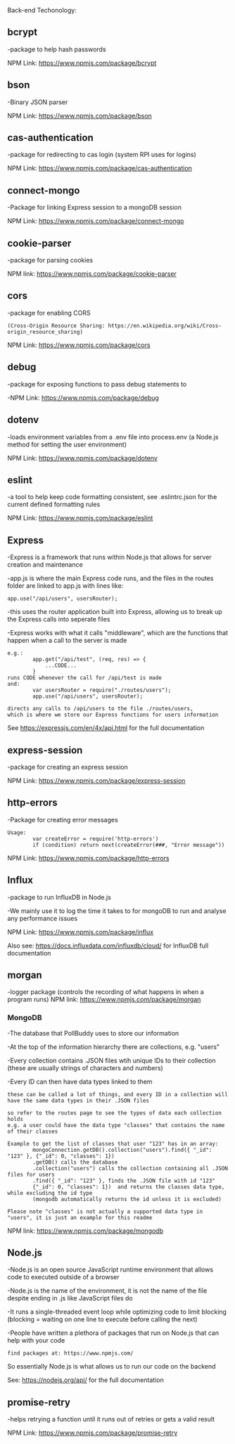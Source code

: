 Back-end Techonology:


## bcrypt
-package to help hash passwords

NPM Link: https://www.npmjs.com/package/bcrypt



## bson
-Binary JSON parser

NPM Link: https://www.npmjs.com/package/bson



## cas-authentication
-package for redirecting to cas login (system RPI uses for logins)

NPM Link: https://www.npmjs.com/package/cas-authentication



## connect-mongo
-Package for linking Express session to a mongoDB session

NPM Link: https://www.npmjs.com/package/connect-mongo



## cookie-parser
-package for parsing cookies

NPM link: https://www.npmjs.com/package/cookie-parser



## cors
-package for enabling CORS 

    (Cross-Origin Resource Sharing: https://en.wikipedia.org/wiki/Cross-origin_resource_sharing)

NPM Link: https://www.npmjs.com/package/cors



## debug
-package for exposing functions to pass debug statements to

-NPM Link: https://www.npmjs.com/package/debug



## dotenv
-loads environment variables from a .env file into process.env (a Node.js method for setting the user environment)

NPM Link: https://www.npmjs.com/package/dotenv



## eslint
-a tool to help keep code formatting consistent, see .eslintrc.json for the current defined formatting rules 

NPM Link: https://www.npmjs.com/package/eslint



## Express
-Express is a framework that runs within Node.js that allows for server creation and maintenance

-app.js is where the main Express code runs, and the files in the routes folder are linked to app.js with lines like:

    app.use("/api/users", usersRouter);
-this uses the router application built into Express, allowing us to break up the Express calls into seperate files 

-Express works with what it calls "middleware", which are the functions that happen when a call to the server is made

    e.g.:   
            app.get("/api/test", (req, res) => {
                ...CODE...
            }
    runs CODE whenever the call for /api/test is made
    and:    
            var usersRouter = require("./routes/users");
            app.use("/api/users", usersRouter);

    directs any calls to /api/users to the file ./routes/users, 
    which is where we store our Express functions for users information
See     https://expressjs.com/en/4x/api.html    for the full documentation



## express-session
-package for creating an express session

NPM Link: https://www.npmjs.com/package/express-session



## http-errors
-Package for creating error messages

    Usage: 
            var createError = require('http-errors')
            if (condition) return next(createError(###, "Error message"))

NPM Link: https://www.npmjs.com/package/http-errors



## Influx
-package to run InfluxDB in Node.js

-We mainly use it to log the time it takes to for mongoDB to run and analyse any performance issues

NPM Link: https://www.npmjs.com/package/influx

Also see: https://docs.influxdata.com/influxdb/cloud/ for InfluxDB full documentation



## morgan
-logger package (controls the recording of what happens in when a program runs)
NPM link: https://www.npmjs.com/package/morgan



### MongoDB
-The database that PollBuddy uses to store our information

-At the top of the information hierarchy there are collections, e.g. "users"

-Every collection contains .JSON files wtih unique IDs to their collection 
    (these are usually strings of characters and numbers)

-Every ID can then have data types linked to them

    these can be called a lot of things, and every ID in a collection will have the same data types in their .JSON files

    so refer to the routes page to see the types of data each collection holds
    e.g. a user could have the data type "classes" that contains the name of their classes

    Example to get the list of classes that user "123" has in an array: 
            mongoConnection.getDB().collection("users").find({ "_id": "123" }, {"_id": 0, "classes": 1})
            .getDB() calls the database
            .collection("users") calls the collection containing all .JSON files for users
            .find({ "_id": "123" }, finds the .JSON file with id "123"
            {"_id": 0, "classes": 1})  and returns the classes data type, while excluding the id type 
            (mongodb automatically returns the id unless it is excluded)

    Please note "classes" is not actually a supported data type in "users", it is just an example for this readme

NPM link: https://www.npmjs.com/package/mongodb



## Node.js
-Node.js is an open source JavaScript runtime environment that allows code to executed outside of a browser

-Node.js is the name of the environment, it is not the name of the file despite ending in .js like JavaScript files do

-It runs a single-threaded event loop while optimizing code to limit blocking 
    (blocking = waiting on one line to execute before calling the next)

-People have written a plethora of packages that run on Node.js that can help with your code

    find packages at: https://www.npmjs.com/

So essentially Node.js is what allows us to run our code on the backend

See:    https://nodejs.org/api/     for the full documentation



## promise-retry
-helps retrying a function until it runs out of retries or gets a valid result

NPM Link: https://www.npmjs.com/package/promise-retry

